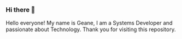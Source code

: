 ### Hi there 👋
 Hello everyone! My name is Geane, I am a Systems Developer and passionate about Technology. Thank you for visiting this repository.


